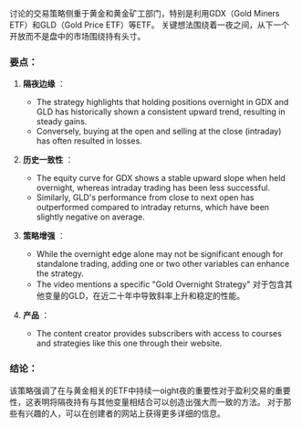 讨论的交易策略侧重于黄金和黄金矿工部门，特别是利用GDX（Gold Miners ETF）和GLD（Gold Price ETF）等ETF。 关键想法围绕着一夜之间，从下一个开放而不是盘中的市场围绕持有头寸。

### 要点：
1. **隔夜边缘** ：
   - The strategy highlights that holding positions overnight in GDX and GLD has historically shown a consistent upward trend, resulting in steady gains.
   - Conversely, buying at the open and selling at the close (intraday) has often resulted in losses.

2. **历史一致性** ：
   - The equity curve for GDX shows a stable upward slope when held overnight, whereas intraday trading has been less successful.
   - Similarly, GLD's performance from close to next open has outperformed compared to intraday returns, which have been slightly negative on average.

3. **策略增强** ：
   - While the overnight edge alone may not be significant enough for standalone trading, adding one or two other variables can enhance the strategy.
   - The video mentions a specific "Gold Overnight Strategy" 对于包含其他变量的GLD，在近二十年中导致斜率上升和稳定的性能。

4. **产品** ：
   - The content creator provides subscribers with access to courses and strategies like this one through their website.

### 结论：
该策略强调了在与黄金相关的ETF中持续一oight夜的重要性对于盈利交易的重要性，这表明将隔夜持有与其他变量相结合可以创造出强大而一致的方法。 对于那些有兴趣的人，可以在创建者的网站上获得更多详细的信息。